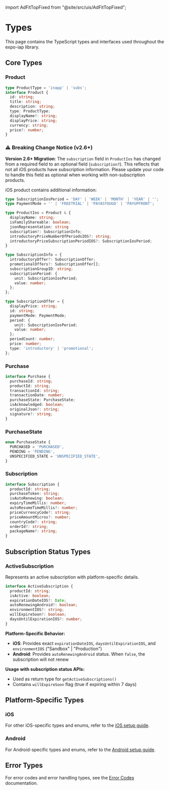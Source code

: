 import AdFitTopFixed from "@site/src/uis/AdFitTopFixed";

# Types

<AdFitTopFixed />

This page contains the TypeScript types and interfaces used throughout the expo-iap library.

## Core Types

### Product

```typescript
type ProductType = 'inapp' | 'subs';
interface Product {
  id: string;
  title: string;
  description: string;
  type: ProductType;
  displayName?: string;
  displayPrice: string;
  currency: string;
  price?: number;
}
```

### ⚠️ Breaking Change Notice (v2.6+)

**Version 2.6+ Migration**: The `subscription` field in `ProductIos` has changed from a required field to an optional field (`subscription?`). This reflects that not all iOS products have subscription information. Please update your code to handle this field as optional when working with non-subscription products.

iOS product contains additional information:

```typescript
type SubscriptionIosPeriod = 'DAY' | 'WEEK' | 'MONTH' | 'YEAR' | '';
type PaymentMode = '' | 'FREETRIAL' | 'PAYASYOUGO' | 'PAYUPFRONT';

type ProductIos = Product & {
  displayName: string;
  isFamilyShareable: boolean;
  jsonRepresentation: string 
  subscription?: SubscriptionInfo; 
  introductoryPriceNumberOfPeriodsIOS?: string; 
  introductoryPriceSubscriptionPeriodIOS?: SubscriptionIosPeriod; 
}

type SubscriptionInfo = {
  introductoryOffer?: SubscriptionOffer;
  promotionalOffers?: SubscriptionOffer[];
  subscriptionGroupID: string;
  subscriptionPeriod: {
    unit: SubscriptionIosPeriod;
    value: number;
  };
};

type SubscriptionOffer = {
  displayPrice: string;
  id: string;
  paymentMode: PaymentMode;
  period: {
    unit: SubscriptionIosPeriod;
    value: number;
  };
  periodCount: number;
  price: number;
  type: 'introductory' | 'promotional';
};
```

### Purchase

```typescript
interface Purchase {
  purchaseId: string;
  productId: string;
  transactionId: string;
  transactionDate: number;
  purchaseState: PurchaseState;
  isAcknowledged: boolean;
  originalJson?: string;
  signature?: string;
}
```

### PurchaseState

```typescript
enum PurchaseState {
  PURCHASED = 'PURCHASED',
  PENDING = 'PENDING',
  UNSPECIFIED_STATE = 'UNSPECIFIED_STATE',
}
```

### Subscription

```typescript
interface Subscription {
  productId: string;
  purchaseToken: string;
  isAutoRenewing: boolean;
  expiryTimeMillis: number;
  autoResumeTimeMillis?: number;
  priceCurrencyCode?: string;
  priceAmountMicros?: number;
  countryCode?: string;
  orderId?: string;
  packageName?: string;
}
```

## Subscription Status Types

### ActiveSubscription

Represents an active subscription with platform-specific details.

```typescript
interface ActiveSubscription {
  productId: string;
  isActive: boolean;
  expirationDateIOS?: Date;
  autoRenewingAndroid?: boolean;
  environmentIOS?: string;
  willExpireSoon?: boolean;
  daysUntilExpirationIOS?: number;
}
```

**Platform-Specific Behavior:**

- **iOS**: Provides exact `expirationDateIOS`, `daysUntilExpirationIOS`, and `environmentIOS` ("Sandbox" | "Production")
- **Android**: Provides `autoRenewingAndroid` status. When `false`, the subscription will not renew

**Usage with subscription status APIs:**

- Used as return type for `getActiveSubscriptions()`
- Contains `willExpireSoon` flag (true if expiring within 7 days)

## Platform-Specific Types

### iOS

For other iOS-specific types and enums, refer to the [iOS setup guide](../getting-started/setup-ios.md).

### Android

For Android-specific types and enums, refer to the [Android setup guide](../getting-started/setup-android.md).

## Error Types

For error codes and error handling types, see the [Error Codes](./error-codes.md) documentation.
